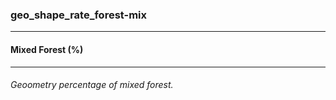 ### geo_shape_rate_forest-mix



------
#### Mixed Forest (%)



------
###### Geoometry percentage of mixed forest.